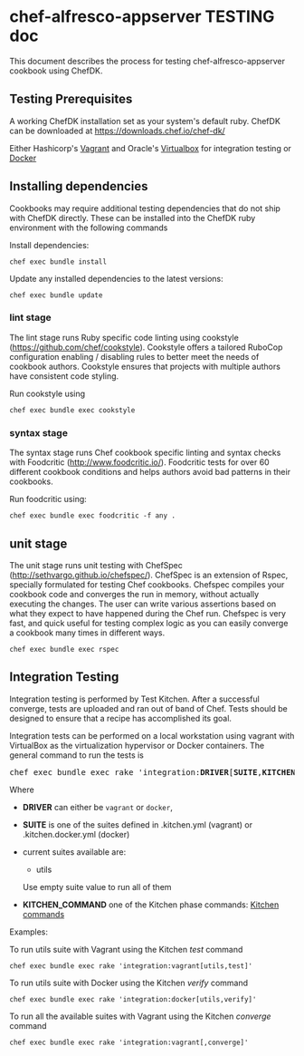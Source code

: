 # chef-alfresco-appserver TESTING doc

This document describes the process for testing chef-alfresco-appserver cookbook using ChefDK.

## Testing Prerequisites

A working ChefDK installation set as your system's default ruby. ChefDK can be downloaded at <https://downloads.chef.io/chef-dk/>

Either
Hashicorp's [Vagrant](https://www.vagrantup.com/downloads.html) and Oracle's [Virtualbox](https://www.virtualbox.org/wiki/Downloads) for integration testing or [Docker](https://docs.docker.com/engine/installation/)

## Installing dependencies

Cookbooks may require additional testing dependencies that do not ship with ChefDK directly. These can be installed into the ChefDK ruby environment with the following commands

Install dependencies:

```shell
chef exec bundle install
```

Update any installed dependencies to the latest versions:

```shell
chef exec bundle update
```

### lint stage

The lint stage runs Ruby specific code linting using cookstyle (<https://github.com/chef/cookstyle>). Cookstyle offers a tailored RuboCop configuration enabling / disabling rules to better meet the needs of cookbook authors. Cookstyle ensures that projects with multiple authors have consistent code styling.

Run cookstyle using

```shell
chef exec bundle exec cookstyle
```

### syntax stage

The syntax stage runs Chef cookbook specific linting and syntax checks with Foodcritic (<http://www.foodcritic.io/>). Foodcritic tests for over 60 different cookbook conditions and helps authors avoid bad patterns in their cookbooks.

Run foodcritic using:

```shell
chef exec bundle exec foodcritic -f any .
```

## unit stage

The unit stage runs unit testing with ChefSpec (<http://sethvargo.github.io/chefspec/>). ChefSpec is an extension of Rspec, specially formulated for testing Chef cookbooks. Chefspec compiles your cookbook code and converges the run in memory, without actually executing the changes. The user can write various assertions based on what they expect to have happened during the Chef run. Chefspec is very fast, and quick useful for testing complex logic as you can easily converge a cookbook many times in different ways.

```shell
chef exec bundle exec rspec
```

## Integration Testing

Integration testing is performed by Test Kitchen. After a successful converge, tests are uploaded and ran out of band of Chef. Tests should be designed to ensure that a recipe has accomplished its goal.

Integration tests can be performed on a local workstation using vagrant with VirtualBox as the virtualization hypervisor or Docker containers.
The general command to run the tests is


<pre>
chef exec bundle exec rake 'integration:<b>DRIVER</b>[<b>SUITE</b>,<b>KITCHEN_COMMAND</b>]'
</pre>

Where

- **DRIVER** can either be `vagrant` or `docker`,
- **SUITE** is one of the suites defined in .kitchen.yml (vagrant) or .kitchen.docker.yml (docker)
 - current suites available are:
   - utils

   Use empty suite value to run all of them
- **KITCHEN_COMMAND** one of the Kitchen phase commands:  [Kitchen commands](https://github.com/test-kitchen/test-kitchen/wiki/Getting-Started)

Examples:

To run utils suite with Vagrant using the Kitchen _test_ command
```shell
chef exec bundle exec rake 'integration:vagrant[utils,test]'
```

To run utils suite with Docker using the Kitchen _verify_ command

```shell
chef exec bundle exec rake 'integration:docker[utils,verify]'
```

To run all the available suites with Vagrant using the Kitchen _converge_ command

```shell
chef exec bundle exec rake 'integration:vagrant[,converge]'
```
